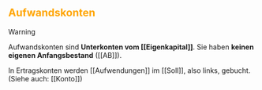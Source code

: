 ## <font color = "orange">Aufwandskonten</font>

>[!WARNING]
>Aufwandskonten sind **Unterkonten vom [[Eigenkapital]]**. Sie haben **keinen eigenen Anfangsbestand** ([[AB]]).

In Ertragskonten werden [[Aufwendungen]] im [[Soll]], also links, gebucht.
(Siehe auch: [[Konto]])
